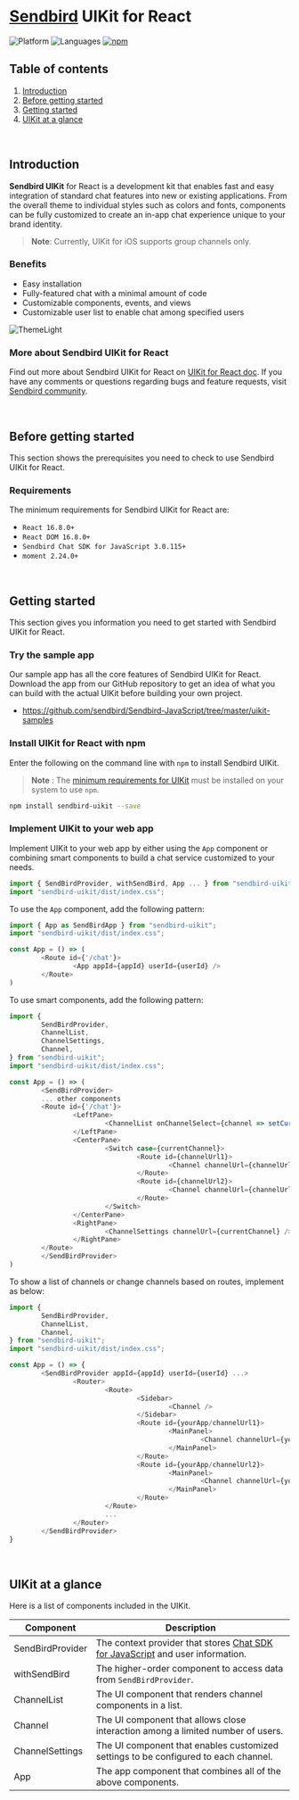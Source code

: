 # [Sendbird](https://sendbird.com) UIKit for React

![Platform](https://img.shields.io/badge/platform-JAVASCRIPT-orange.svg)
![Languages](https://img.shields.io/badge/language-JAVASCRIPT-orange.svg)
[![npm](https://img.shields.io/npm/v/sendbird.svg?style=popout&colorB=red)](https://www.npmjs.com/package/sendbird)

## Table of contents

  1. [Introduction](#introduction)
  1. [Before getting started](#before-getting-started)
  1. [Getting started](#getting-started)
  1. [UIKit at a glance](#uikit-at-a-glance)  

<br />

## Introduction

**Sendbird UIKit** for React is a development kit that enables fast and easy integration of standard chat features into new or existing applications. From the overall theme to individual styles such as colors and fonts, components can be fully customized to create an in-app chat experience unique to your brand identity.

> **Note**: Currently, UIKit for iOS supports group channels only.

### Benefits

- Easy installation
- Fully-featured chat with a minimal amount of code
- Customizable components, events, and views
- Customizable user list to enable chat among specified users

![ThemeLight](https://static.sendbird.com/docs/uikit/javascript/theme-light_20200401.png)

### More about Sendbird UIKit for React

Find out more about Sendbird UIKit for React on [UIKit for React doc](https://sendbird.com/docs/uikit/v1/javascript/getting-started/about-uikit). If you have any comments or questions regarding bugs and feature requests, visit [Sendbird community](https://community.sendbird.com). 

<br />

## Before getting started

This section shows the prerequisites you need to check to use Sendbird UIKit for React.

### Requirements 

The minimum requirements for Sendbird UIKit for React are:

- `React 16.8.0+`
- `React DOM 16.8.0+`
- `Sendbird Chat SDK for JavaScript 3.0.115+`
- `moment 2.24.0+`

<br />

## Getting started

This section gives you information you need to get started with Sendbird UIKit for React.

### Try the sample app

Our sample app has all the core features of Sendbird UIKit for React. Download the app from our GitHub repository to get an idea of what you can build with the actual UIKit before building your own project.

- https://github.com/sendbird/Sendbird-JavaScript/tree/master/uikit-samples

### Install UIKit for React with npm

Enter the following on the command line with `npm` to install Sendbird UIKit.

> **Note** : The [minimum requirements for UIKit](https://sendbird.com/docs/uikit/v1/javascript/getting-started/about-uikit#2-requirements) must be installed on your system to use `npm`.

```bash
npm install sendbird-uikit --save
```

### Implement UIKit to your web app

Implement UIKit to your web app by either using the `App` component or combining smart components to build a chat service customized to your needs.

```javascript
import { SendBirdProvider, withSendBird, App ... } from "sendbird-uikit";
import "sendbird-uikit/dist/index.css";
```

To use the `App` component, add the following pattern:

```javascript
import { App as SendBirdApp } from "sendbird-uikit";
import "sendbird-uikit/dist/index.css";

const App = () => (
        <Route id={'/chat'}>
                <App appId={appId} userId={userId} />
        </Route>
)
```

To use smart components, add the following pattern:

```javascript
import {
        SendBirdProvider,
        ChannelList,
        ChannelSettings,
        Channel,
} from "sendbird-uikit";
import "sendbird-uikit/dist/index.css";

const App = () => (
        <SendBirdProvider>
        ... other components
        <Route id={'/chat'}>
                <LeftPane>
                        <ChannelList onChannelSelect={channel => setCurrentChannel(channel.url)}/>
                </LeftPane>
                <CenterPane>
                        <Switch case={currentChannel}>
                                <Route id={channelUrl1}>
                                        <Channel channelUrl={channelUrl1} />
                                </Route>
                                <Route id={channelUrl2}>
                                        <Channel channelUrl={channelUrl2} />
                                </Route>
                        </Switch>
                </CenterPane>
                <RightPane>
                        <ChannelSettings channelUrl={currentChannel} />
                </RightPane>
        </Route>
        </SendBirdProvider>
)
```

To show a list of channels or change channels based on routes, implement as below:

```javascript
import {
        SendBirdProvider,
        ChannelList,
        Channel,
} from "sendbird-uikit";
import "sendbird-uikit/dist/index.css";

const App = () => {
        <SendBirdProvider appId={appId} userId={userId} ...>
                <Router>
                        <Route>
                                <Sidebar>
                                        <Channel />
                                </Sidebar>
                                <Route id={yourApp/channelUrl1}>
                                        <MainPanel>
                                                <Channel channelUrl={yourApp/channelUrl1} />
                                        </MainPanel>
                                </Route>
                                <Route id={yourApp/channelUrl2}>
                                        <MainPanel>
                                                <Channel channelUrl={yourApp/channelUrl2} />
                                        </MainPanel>
                                </Route>
                        </Route>
                        ...
                </Router>
        </SendBirdProvider>
}
```

<br />

## UIKit at a glance

Here is a list of components included in the UIKit.  

|Component|Description|
|---|---|
|SendBirdProvider|The context provider that stores [Chat SDK for JavaScript](https://sendbird.com/docs/chat/v3/javascript/getting-started/about-chat-sdk) and user information.|
|withSendBird|The higher-order component to access data from `SendBirdProvider`.|
|ChannelList|The UI component that renders channel components in a list.|
|Channel|The UI component that allows close interaction among a limited number of users.|
|ChannelSettings|The UI component that enables customized settings to be configured to each channel.|
|App|The app component that combines all of the above components.|
